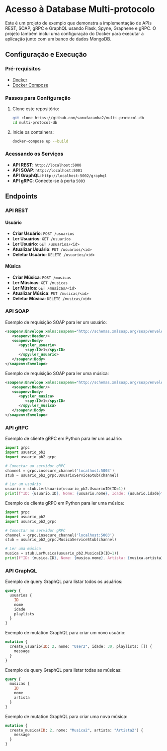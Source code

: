 # Acesso à Database Multi-protocolo

Este é um projeto de exemplo que demonstra a implementação de APIs REST, SOAP, gRPC e GraphQL usando Flask, Spyne, Graphene e gRPC. O projeto também inclui uma configuração do Docker para executar a aplicação junto com um banco de dados MongoDB.

## Configuração e Execução

### Pré-requisitos

- [Docker](https://docs.docker.com/get-docker/)
- [Docker Compose](https://docs.docker.com/compose/install/)

### Passos para Configuração

1. Clone este repositório:

   ```bash
   git clone https://github.com/samufacanha2/multi-protocol-db
   cd multi-protocol-db
   ```

2. Inicie os containers:

   ```bash
   docker-compose up --build
   ```

### Acessando os Serviços

- **API REST**: `http://localhost:5000`
- **API SOAP**: `http://localhost:5001`
- **API GraphQL**: `http://localhost:5002/graphql`
- **API gRPC**: Conecte-se à porta `5003`

## Endpoints

### API REST

#### Usuário

- **Criar Usuário**: `POST /usuarios`
- **Ler Usuários**: `GET /usuarios`
- **Ler Usuário**: `GET /usuarios/<id>`
- **Atualizar Usuário**: `PUT /usuarios/<id>`
- **Deletar Usuário**: `DELETE /usuarios/<id>`

#### Música

- **Criar Música**: `POST /musicas`
- **Ler Músicas**: `GET /musicas`
- **Ler Música**: `GET /musicas/<id>`
- **Atualizar Música**: `PUT /musicas/<id>`
- **Deletar Música**: `DELETE /musicas/<id>`

### API SOAP

Exemplo de requisição SOAP para ler um usuário:

```xml
<soapenv:Envelope xmlns:soapenv="http://schemas.xmlsoap.org/soap/envelope/" xmlns:spy="spyne.examples.flask">
   <soapenv:Header/>
   <soapenv:Body>
      <spy:ler_usuario>
         <spy:ID>1</spy:ID>
      </spy:ler_usuario>
   </soapenv:Body>
</soapenv:Envelope>
```

Exemplo de requisição SOAP para ler uma música:

```xml
<soapenv:Envelope xmlns:soapenv="http://schemas.xmlsoap.org/soap/envelope/" xmlns:spy="spyne.examples.flask">
   <soapenv:Header/>
   <soapenv:Body>
      <spy:ler_musica>
         <spy:ID>1</spy:ID>
      </spy:ler_musica>
   </soapenv:Body>
</soapenv:Envelope>
```

### API gRPC

Exemplo de cliente gRPC em Python para ler um usuário:

```python
import grpc
import usuario_pb2
import usuario_pb2_grpc

# Conectar ao servidor gRPC
channel = grpc.insecure_channel('localhost:5003')
stub = usuario_pb2_grpc.UsuarioServiceStub(channel)

# Ler um usuário
usuario = stub.LerUsuario(usuario_pb2.UsuarioID(ID=1))
print(f"ID: {usuario.ID}, Nome: {usuario.nome}, Idade: {usuario.idade}")
```

Exemplo de cliente gRPC em Python para ler uma música:

```python
import grpc
import usuario_pb2
import usuario_pb2_grpc

# Conectar ao servidor gRPC
channel = grpc.insecure_channel('localhost:5003')
stub = usuario_pb2_grpc.MusicaServiceStub(channel)

# Ler uma música
musica = stub.LerMusica(usuario_pb2.MusicaID(ID=1))
print(f"ID: {musica.ID}, Nome: {musica.nome}, Artista: {musica.artista}")
```

### API GraphQL

Exemplo de query GraphQL para listar todos os usuários:

```graphql
query {
  usuarios {
    ID
    nome
    idade
    playlists
  }
}
```

Exemplo de mutation GraphQL para criar um novo usuário:

```graphql
mutation {
  create_usuario(ID: 2, nome: "User2", idade: 30, playlists: []) {
    message
  }
}
```

Exemplo de query GraphQL para listar todas as músicas:

```graphql
query {
  musicas {
    ID
    nome
    artista
  }
}
```

Exemplo de mutation GraphQL para criar uma nova música:

```graphql
mutation {
  create_musica(ID: 2, nome: "Musica2", artista: "Artista2") {
    message
  }
}
```
